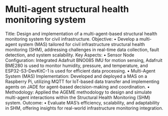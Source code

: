 # Multi-agent structural health monitoring system 
Title: 
Design and implementation of a multi-agent-based structural health monitoring system for civil infrastructure.
Objective: 
• Develop a multi-agent system (MAS) tailored for civil infrastructure structural health monitoring (SHM), addressing challenges in real-time data collection, fault detection, and system scalability.
Key Aspects:
• Sensor Node Configuration: Integrated Adafruit BNO085 IMU for motion sensing, Adafruit BME280 is used to monitor humidity, pressure, and temperature, and ESP32-S3-DevKitC-1 is used for efficient data processing.
• Multi-Agent System (MAS) Implementation: Developed and deployed a MAS on a Raspberry Pi, utilizing MQTT for IoT-based data transfer and implementing agents on JADE for agent-based decision-making and coordination.
• Methodology: Applied the AGEME methodology to design and simulate multi-agent interactions within the Structural Health Monitoring (SHM) system.
Outcome: 
• Evaluate MAS’s efficiency, scalability, and adaptability in SHM, offering insights for real-world infrastructure monitoring integration.

